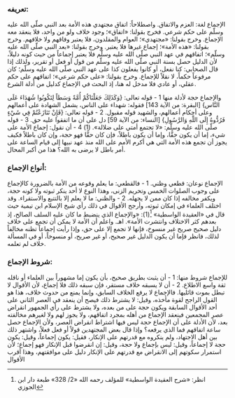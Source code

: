 ### تعريفه:
الإجماع لغة: العزم والاتفاق.
واصطلاحاً: اتفاق مجتهدي هذه الأمة بعد النبي صلّى الله عليه وسلّم على حكم شرعي.
فخرج بقولنا: «اتفاق»؛ وجود خلاف ولو من واحد، فلا ينعقد معه الإجماع.
وخرج بقولنا: «مجتهدي»؛ العوام والمقلدون، فلا يعتبر وفاقهم ولا خلافهم.
وخرج بقولنا: «هذه الأمة»؛ إجماع غيرها فلا يعتبر.
وخرج بقولنا: «بعد النبي صلّى الله عليه وسلّم»؛ اتفاقهم في عهد النبي صلّى الله عليه وسلّم فلا يعتبر إجماعاً من حيث كونه دليلاً، لأن الدليل حصل بسنة النبي صلّى الله عليه وسلّم من قول أو فعل أو تقرير، ولذلك إذا قال الصحابي: كنا نفعل، أو كانوا يفعلون كذا على عهد النبي صلّى الله عليه وسلّم؛ كان مرفوعاً حكماً، لا نقلاً للإجماع.
وخرج بقولنا: «على حكم شرعي»؛ اتفاقهم على حكم عقلي، أو عادي فلا مدخل له هنا، إذ البحث في الإجماع كدليل من أدلة الشرع.

والإجماع حجة لأدلة منها
1 - قوله تعالى: {وَكَذَلِكَ جَعَلْنَاكُمْ أُمَّةً وَسَطاً لِتَكُونُوا شُهَدَاءَ عَلَى النَّاس} [البقرة: من الآية 143] فقوله: شهداء على الناس، يشمل الشهادة على أعمالهم وعلى أحكام أعمالهم، والشهيد قوله مقبول.
2 - قوله تعالى: {فَإِنْ تَنَازَعْتُمْ فِي شَيْءٍ فَرُدُّوهُ إِلَى اللَّهِ وَالرَّسُولِ} [النساء: من الآية 59] دل على أن ما اتفقوا عليه حق.
3 - قوله صلّى الله عليه وسلّم: «لا تجتمع أمتي على ضلالة». (1)
4 - أن نقول: إجماع الأمة على شيء، إما أن يكون حقًّا، وإما أن يكون باطلاً، فإن كان حقًّا فهو حجة، وإن كان باطلاً فكيف يجوز أن تجمع هذه الأمة التي هي أكرم الأمم على الله منذ عهد نبيها إلى قيام الساعة على أمر باطل لا يرضى به الله؟ هذا من أكبر المحال.
 
### أنواع الإجماع:
الإجماع نوعان: قطعي وظني.
1 - فالقطعي: ما يعلم وقوعه من الأمة بالضرورة كالإجماع على وجوب الصلوات الخمس وتحريم الزنى، وهذا النوع لا أحد ينكر ثبوته ولا كونه حجة، ويكفر مخالفه إذا كان ممن لا يجهله.
2 - والظني: ما لا يعلم إلا بالتتبع والاستقراء. وقد اختلف العلماء في إمكان ثبوته، وأرجح الأقوال في ذلك رأي شيخ الإسلام ابن تيمية حيث قال في «العقيدة الواسطية» [^1](1): «والإجماع الذي ينضبط ما كان عليه السلف الصالح، إذ بعدهم كثر الاختلاف وانتشرت الأمة». اهـ.
واعلم أن الأمة لا يمكن أن تجمع على خلاف دليل صحيح صريح غير منسوخ، فإنها لا تجمع إلا على حق، وإذا رأيت إجماعاً تظنه مخالفاً لذلك، فانظر فإما أن يكون الدليل غير صحيح، أو غير صريح، أو منسوخاً، أو في المسألة خلاف لم تعلمه.
 
### شروط الإجماع:
للإجماع شروط منها:
1 - أن يثبت بطريق صحيح، بأن يكون إما مشهوراً بين العلماء أو ناقله ثقة واسع الاطلاع.
2 - أن لا يسبقه خلاف مستقر، فإن سبقه ذلك فلا إجماع، لأن الأقوال لا تبطل بموت قائليها.
فالإجماع لا يرفع الخلاف السابق، وإنما يمنع من حدوث خلاف، هذا هو القول الراجح لقوة مأخذه، وقيل: لا يشترط ذلك فيصح أن ينعقد في العصر الثاني على أحد الأقوال السابقة ويكون حجة على من بعده، ولا يشترط على رأي الجمهور انقراض عصر المجمعين فينعقد الإجماع من أهله بمجرد اتفاقهم، ولا يجوز لهم ولا لغيرهم مخالفته بعد، لأن الأدلة على أن الإجماع حجة ليس فيها اشتراط انقراض العصر، ولأن الإجماع حصل ساعة اتفاقهم فما الذي يرفعه؟
وإذا قال بعض المجتهدين قولاً أو فعل فعلاً، واشتهر ذلك بين أهل الاجتهاد، ولم ينكروه مع قدرتهم على الإنكار، فقيل: يكون إجماعاً، وقيل: يكون حجة لا إجماعاً، وقيل: ليس بإجماع ولا حجة، وقيل: إن انقرضوا قبل الإنكار فهو إجماع؛ لأن استمرار سكوتهم إلى الانقراض مع قدرتهم على الإنكار دليل على موافقتهم، وهذا أقرب الأقوال

[^1]: انظر: «شرح العقيدة الواسطية» للمؤلف رحمه الله «2/ 328» طبعة دار ابن الجوزي